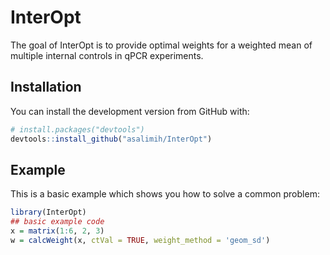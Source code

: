 
<!-- README.md is generated from README.Rmd. Please edit that file -->

# InterOpt

<!-- badges: start -->

<!-- badges: end -->

The goal of InterOpt is to provide optimal weights for a weighted mean
of multiple internal controls in qPCR experiments.

## Installation

You can install the development version from GitHub with:

``` r
# install.packages("devtools")
devtools::install_github("asalimih/InterOpt")
```

## Example

This is a basic example which shows you how to solve a common problem:

``` r
library(InterOpt)
## basic example code
x = matrix(1:6, 2, 3)
w = calcWeight(x, ctVal = TRUE, weight_method = 'geom_sd')
```
